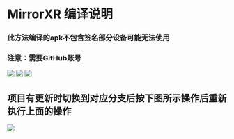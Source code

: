 # MirrorXR 编译说明

### 此方法编译的apk不包含签名部分设备可能无法使用

### 注意：需要GitHub账号

<img src="pic/build/1-2.webp">

<img src="pic/build/3-7.webp">

<img src="pic/build/8-9.webp">

## 项目有更新时切换到对应分支后按下图所示操作后重新执行上面的操作
<img src="pic/build/update.webp">